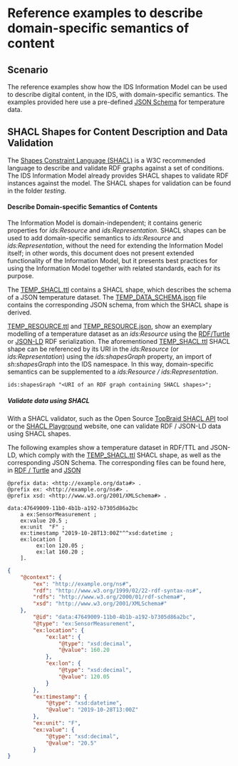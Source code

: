 # Reference examples to describe domain-specific semantics of content

## Scenario
The reference examples show how the IDS Information Model can be used to describe digital content, in the IDS, with domain-specific semantics. The examples provided here use a pre-defined [JSON Schema](https://json-schema.org) for temperature data.

## SHACL Shapes for Content Description and Data Validation

The [Shapes Constraint Language (SHACL)](https://www.w3.org/TR/shacl/) is a W3C recommended language to describe and validate RDF graphs against a set of conditions.
The IDS Information Model already provides SHACL shapes to validate RDF instances against the model. The SHACL shapes for validation can be found in the folder _testing_. 

#### Describe Domain-specific Semantics of Contents

The Information Model is domain-independent; it contains generic properties for _ids:Resource_ and _ids:Representation_. SHACL shapes can be used to add domain-specific semantics to _ids:Resource_ and _ids:Representation_, without the need for extending the Information Model itself; in other words, this document does not present extended functionality of the Information Model, but it presents best practices for using the Information Model together with related standards, each for its purpose.

The [TEMP_SHACL.ttl](TEMP_SHACL.ttl) contains a SHACL shape, which describes the schema of a JSON temperature dataset. The [TEMP_DATA_SCHEMA.json](TEMP_DATA_SCHEMA.json) file contains the corresponding JSON schema, from which the SHACL shape is derived.

[TEMP_RESOURCE.ttl](TEMP_RESOURCE.ttl) and [TEMP_RESOURCE.json](TEMP_RESOURCE.json), show an exemplary modelling of a temperature dataset as an _ids:Resource_ using the [RDF/Turtle](https://www.w3.org/TR/turtle/) or [JSON-LD](https://www.w3.org/TR/2014/REC-json-ld-20140116/) RDF serialization. The aforementioned [TEMP_SHACL.ttl](TEMP_SHACL.ttl) SHACL shape can be referenced by its URI in the _ids:Resource_ (or _ids:Representation_) using the _ids:shapesGraph_ property, an import of _sh:shapesGraph_ into the IDS namespace. In this way, domain-specific semantics can be supplemented to a _ids:Resource / ids:Representation_.  

```
ids:shapesGraph "<URI of an RDF graph containing SHACL shapes>";
```

##### Validate data using SHACL
With a SHACL validator, such as the Open Source [TopBraid SHACL API](https://github.com/TopQuadrant/shacl) tool or the [SHACL Playground](https://shacl.org/playground/) website, one can validate RDF / JSON-LD data using SHACL shapes.

The following examples show a temperature dataset in RDF/TTL and JSON-LD, which comply with the [TEMP_SHACL.ttl](TEMP_SHACL.ttl) SHACL shape, as well as the corresponding JSON Schema. The corresponding files can be found here, in [RDF / Turtle](TEMP_SAMPLE_DATA.ttl) and [JSON](TEMP_SAMPLE_DATA.json) 

```
@prefix data: <http://example.org/data#> .
@prefix ex: <http://example.org/ns#> .
@prefix xsd: <http://www.w3.org/2001/XMLSchema#> .

data:47649009-11b0-4b1b-a192-b7305d86a2bc
    a ex:SensorMeasurement ;
    ex:value 20.5 ;
    ex:unit  "F" ;
    ex:timestamp "2019-10-28T13:00Z"^^xsd:datetime ;
    ex:location [
         ex:lon 120.05 ;
         ex:lat 160.20 ;
    ].
```
```JSON
{
    "@context": {
        "ex": "http://example.org/ns#",
        "rdf": "http://www.w3.org/1999/02/22-rdf-syntax-ns#",
        "rdfs": "http://www.w3.org/2000/01/rdf-schema#",
        "xsd": "http://www.w3.org/2001/XMLSchema#"
    },
        "@id": "data:47649009-11b0-4b1b-a192-b7305d86a2bc",
        "@type": "ex:SensorMeasurement",
        "ex:location": {
            "ex:lat": {
                "@type": "xsd:decimal",
                "@value": 160.20
            },
            "ex:lon": {
                "@type": "xsd:decimal",
                "@value": 120.05
            }
        },
        "ex:timestamp": {
            "@type": "xsd:datetime",
            "@value": "2019-10-28T13:00Z"
        },
        "ex:unit": "F",
        "ex:value": {
            "@type": "xsd:decimal",
            "@value": "20.5"
        }
}
```

